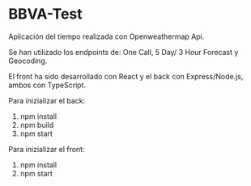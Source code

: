 # BBVA-Test

Aplicación del tiempo realizada con Openweathermap Api.

Se han utilizado los endpoints de: One Call, 5 Day/ 3 Hour Forecast y Geocoding.

El front ha sido desarrollado con React y el back con Express/Node.js, ambos con TypeScript.

Para inizializar el back:
  1. npm install
  2. npm build
  3. npm start

Para inizializar el front:
  1. npm install
  2. npm start

